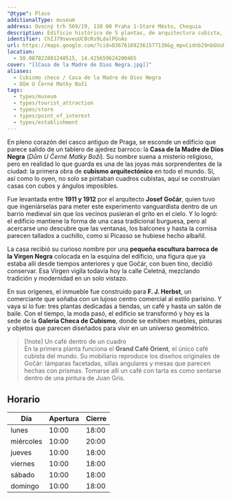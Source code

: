 ```yaml
---
"@type": Place
additionalType: museum
address: Ovocný trh 569/19, 110 00 Praha 1-Staré Město, Chequia
description: Edificio histórico de 5 plantas, de arquitectura cubista, con obras de arte del cubismo checo y una lujosa cafetería.
identifier: ChIJ79swveuUC0cRs9LdalPGnAs
url: https://maps.google.com/?cid=836761692361577139&g_mp=Cidnb29nbGUubWFwcy5wbGFjZXMudjEuUGxhY2VzLlNlYXJjaFRleHQQABgEIAA
location:
  - 50.087022801240515, 14.425659624200465
cover: "[[Casa de la Madre de Dios Negra.jpg]]"
aliases:
  - Cubismo checo / Casa de la Madre de Dios Negra
  - Dům U Černé Matky Boží
tags:
  - types/museum
  - types/tourist_attraction
  - types/store
  - types/point_of_interest
  - types/establishment
---
```

En pleno corazón del casco antiguo de Praga, se esconde un edificio que parece salido de un tablero de ajedrez barroco: la **Casa de la Madre de Dios Negra** (_Dům U Černé Matky Boží_). Su nombre suena a misterio religioso, pero en realidad lo que guarda es una de las joyas más sorprendentes de la ciudad: la primera obra de **cubismo arquitectónico** en todo el mundo. Sí, así como lo oyen, no solo se pintaban cuadros cubistas, aquí se construían casas con cubos y ángulos imposibles.

Fue levantada entre **1911 y 1912** por el arquitecto **Josef Gočár**, quien tuvo que ingeniárselas para meter este experimento vanguardista dentro de un barrio medieval sin que los vecinos pusieran el grito en el cielo. Y lo logró: el edificio mantiene la forma de una casa tradicional burguesa, pero al acercarse uno descubre que las ventanas, los balcones y hasta la cornisa parecen tallados a cuchillo, como si Picasso se hubiese hecho albañil.

La casa recibió su curioso nombre por una **pequeña escultura barroca de la Virgen Negra** colocada en la esquina del edificio, una figura que ya estaba allí desde tiempos anteriores y que Gočár, con buen tino, decidió conservar. Esa Virgen vigila todavía hoy la calle Celetná, mezclando tradición y modernidad en un solo vistazo.

En sus orígenes, el inmueble fue construido para **F. J. Herbst**, un comerciante que soñaba con un lujoso centro comercial al estilo parisino. Y vaya si lo fue: tres plantas dedicadas a tiendas, un café y hasta un salón de baile. Con el tiempo, la moda pasó, el edificio se transformó y hoy es la sede de la **Galería Checa de Cubismo**, donde se exhiben muebles, pinturas y objetos que parecen diseñados para vivir en un universo geométrico.

> [!note] Un café dentro de un cuadro  
> En la primera planta funciona el **Grand Café Orient**, el único café cubista del mundo. Su mobiliario reproduce los diseños originales de Gočár: lámparas facetadas, sillas angulares y mesas que parecen hechas con prismas. Tomarse allí un café con tarta es como sentarse dentro de una pintura de Juan Gris.

## Horario

| Día  | Apertura  | Cierre  |
|---|---|---|
| lunes | 10:00 | 18:00 |
| miércoles | 10:00 | 20:00 |
| jueves | 10:00 | 18:00 |
| viernes | 10:00 | 18:00 |
| sábado | 10:00 | 18:00 |
| domingo | 10:00 | 18:00 |